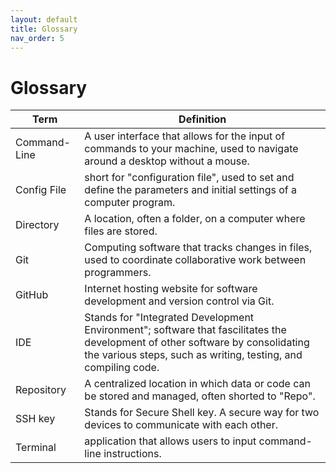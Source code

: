 ```yaml
---
layout: default
title: Glossary
nav_order: 5
---
```

# Glossary
|Term|Definition|
|---|---|
|Command-Line|A user interface that allows for the input of commands to your machine, used to navigate around a desktop without a mouse.|
|Config File| short for "configuration file", used to set and define the parameters and initial settings of a computer program.|
|Directory|A location, often a folder, on a computer where files are stored.|
|Git|Computing software that tracks changes in files, used to coordinate collaborative work between programmers.|
|GitHub|Internet hosting website for software development and version control via Git.|
|IDE|Stands for "Integrated Development Environment"; software that fascilitates the development of other software by consolidating the various steps, such as writing, testing, and compiling code.|
|Repository|A centralized location in which data or code can be stored and managed, often shorted to "Repo".|
|SSH key|Stands for Secure Shell key. A secure way for two devices to communicate with each other.|
|Terminal|application that allows users to input command-line instructions.|